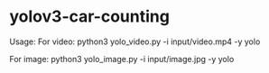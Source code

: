 # yolov3-car-counting

Usage:
For video:
python3 yolo_video.py -i input/video.mp4 -y yolo

For image:
python3 yolo_image.py -i input/image.jpg -y yolo
